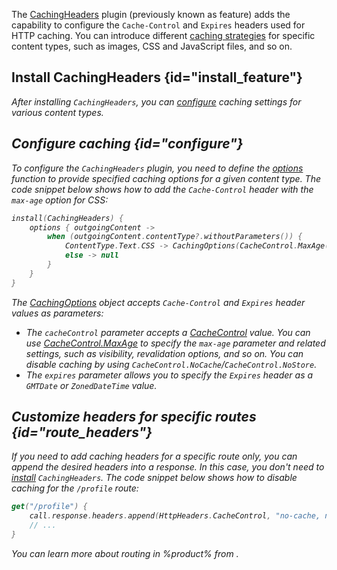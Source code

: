 [//]: # (title: Caching headers)

The [CachingHeaders](https://api.ktor.io/%ktor_version%/io.ktor.features/-caching-headers/index.html) plugin (previously known as feature) adds the capability to configure the `Cache-Control` and `Expires` headers used for HTTP caching. You can introduce different [caching strategies](#configure) for specific content types, such as images, CSS and JavaScript files, and so on.

## Install CachingHeaders {id="install_feature"}

<var name="feature_name" value="CachingHeaders"/>
<include src="lib.md" include-id="install_feature"/>

After installing `CachingHeaders`, you can [configure](#configure) caching settings for various content types.

## Configure caching {id="configure"}
To configure the `CachingHeaders` plugin, you need to define the [options](https://api.ktor.io/%ktor_version%/io.ktor.features/-caching-headers/-configuration/options.html) function to provide specified caching options for a given content type. The code snippet below shows how to add the `Cache-Control` header with the `max-age` option for CSS:

```kotlin
install(CachingHeaders) {
    options { outgoingContent ->
        when (outgoingContent.contentType?.withoutParameters()) {
            ContentType.Text.CSS -> CachingOptions(CacheControl.MaxAge(maxAgeSeconds = 3600))
            else -> null
        }
    }
}
```

The [CachingOptions](https://api.ktor.io/%ktor_version%/io.ktor.http.content/-caching-options/index.html) object accepts `Cache-Control` and `Expires` header values as parameters:

* The `cacheControl` parameter accepts a [CacheControl](https://api.ktor.io/%ktor_version%/io.ktor.http/-cache-control/index.html) value. You can use [CacheControl.MaxAge](https://api.ktor.io/%ktor_version%io.ktor.http/-cache-control/-max-age/index.html) to specify the `max-age` parameter and related settings, such as visibility, revalidation options, and so on. You can disable caching by using `CacheControl.NoCache`/`CacheControl.NoStore`.
* The `expires` parameter allows you to specify the `Expires` header as a `GMTDate` or `ZonedDateTime` value.



## Customize headers for specific routes {id="route_headers"}

If you need to add caching headers for a specific route only, you can append the desired headers into a response. In this case, you don't need to [install](#install_feature) `CachingHeaders`. The code snippet below shows how to disable caching for the `/profile` route:

```kotlin
get("/profile") {
    call.response.headers.append(HttpHeaders.CacheControl, "no-cache, no-store")
    // ... 
}
```

You can learn more about routing in %product% from [](Routing_in_Ktor.md).
